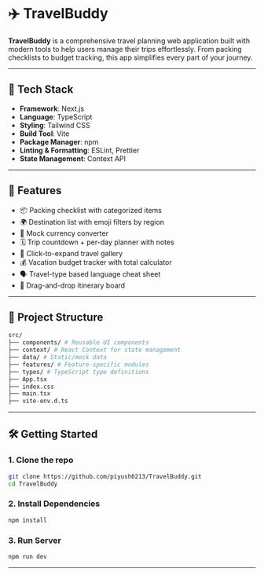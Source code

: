 # ✈️ TravelBuddy

**TravelBuddy** is a comprehensive travel planning web application built with modern tools to help users manage their trips effortlessly. From packing checklists to budget tracking, this app simplifies every part of your journey.

---

## 🚀 Tech Stack

- **Framework**: Next.js
- **Language**: TypeScript
- **Styling**: Tailwind CSS
- **Build Tool**: Vite
- **Package Manager**: npm
- **Linting & Formatting**: ESLint, Prettier
- **State Management**: Context API

---

## 🧰 Features

- 📦 Packing checklist with categorized items
- 🌍 Destination list with emoji filters by region
- 💱 Mock currency converter
- 🗓️ Trip countdown + per-day planner with notes
- 📸 Click-to-expand travel gallery
- 💰 Vacation budget tracker with total calculator
- 🗣️ Travel-type based language cheat sheet
- 🔄 Drag-and-drop itinerary board

---

## 📁 Project Structure

```bash
src/
├── components/ # Reusable UI components
├── context/ # React Context for state management
├── data/ # Static/mock data
├── features/ # Feature-specific modules
├── types/ # TypeScript type definitions
├── App.tsx
├── index.css
├── main.tsx
├── vite-env.d.ts
```

---

## 🛠️ Getting Started

### 1. Clone the repo

```bash
git clone https://github.com/piyush0213/TravelBuddy.git
cd TravelBuddy
```

### 2. Install Dependencies

```bash
npm install
```

### 3. Run Server

```bash
npm run dev
```

---




